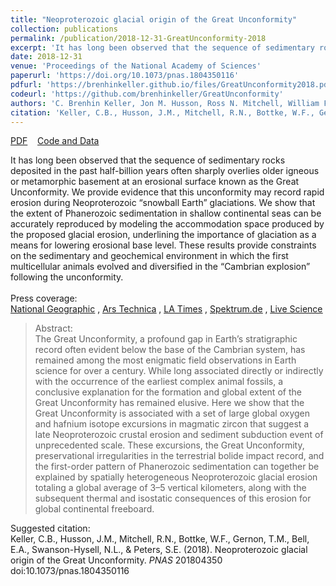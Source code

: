 ```yaml
---
title: "Neoproterozoic glacial origin of the Great Unconformity"
collection: publications
permalink: /publication/2018-12-31-GreatUnconformity-2018
excerpt: 'It has long been observed that the sequence of sedimentary rocks deposited in the past half-billion years often sharply overlies older igneous or metamorphic basement at an erosional surface known as the Great Unconformity. We provide evidence that this unconformity may record rapid erosion during Neoproterozoic “snowball Earth” glaciations. We show that the extent of Phanerozoic sedimentation in shallow continental seas can be accurately reproduced by modeling the accommodation space produced by the proposed glacial erosion, underlining the importance of glaciation as a means for lowering erosional base level. These results provide constraints on the sedimentary and geochemical environment in which the first multicellular animals evolved and diversified in the “Cambrian explosion” following the unconformity. <br><br> Press coverage:<br>[<u>National Geographic</u>](https://www.nationalgeographic.com/science/2018/12/part-earths-crust-went-missing-glaciers-may-be-why-geology/)  ,  [<u>Ars Technica</u>](https://arstechnica.com/science/2019/01/huge-break-in-geological-record-could-be-due-to-a-snowball-earth/)  ,  [<u>LA Times</u>](https://www.latimes.com/science/sciencenow/la-sci-sn-snowball-earth-geology-20190103-story.html)  ,  [<u>Spektrum.de</u>](https://www.spektrum.de/news/die-luecke-in-der-erdgeschichte/1616390)  ,  [<u>Live Science</u>](https://www.livescience.com/64419-earth-missing-rocks-found.html) '
date: 2018-12-31
venue: 'Proceedings of the National Academy of Sciences'
paperurl: 'https://doi.org/10.1073/pnas.1804350116'
pdfurl: 'https://brenhinkeller.github.io/files/GreatUnconformity2018.pdf'
codeurl: 'https://github.com/brenhinkeller/GreatUnconformity'
authors: 'C. Brenhin Keller, Jon M. Husson, Ross N. Mitchell, William F. Bottke, Thomas M. Gernon, Patrick Boehnke, Elizabeth A. Bell, Nicholas L. Swanson-Hysell, and Shanan E. Peters'
citation: 'Keller, C.B., Husson, J.M., Mitchell, R.N., Bottke, W.F., Gernon, T.M., Bell, E.A., Swanson-Hysell, N.L., &amp; Peters, S.E. (2018). Neoproterozoic glacial origin of the Great Unconformity. <i>PNAS</i> 201804350 doi:10.1073/pnas.1804350116'
---
```

<a href='https://brenhinkeller.github.io/files/GreatUnconformity2018.pdf'>PDF</a>&nbsp;&nbsp;&nbsp;&nbsp;<a href='https://github.com/brenhinkeller/GreatUnconformity'>Code and Data</a>&nbsp;&nbsp;&nbsp;&nbsp;

It has long been observed that the sequence of sedimentary rocks deposited in the past half-billion years often sharply overlies older igneous or metamorphic basement at an erosional surface known as the Great Unconformity. We provide evidence that this unconformity may record rapid erosion during Neoproterozoic “snowball Earth” glaciations. We show that the extent of Phanerozoic sedimentation in shallow continental seas can be accurately reproduced by modeling the accommodation space produced by the proposed glacial erosion, underlining the importance of glaciation as a means for lowering erosional base level. These results provide constraints on the sedimentary and geochemical environment in which the first multicellular animals evolved and diversified in the “Cambrian explosion” following the unconformity. <br><br> Press coverage:<br>[<u>National Geographic</u>](https://www.nationalgeographic.com/science/2018/12/part-earths-crust-went-missing-glaciers-may-be-why-geology/)  ,  [<u>Ars Technica</u>](https://arstechnica.com/science/2019/01/huge-break-in-geological-record-could-be-due-to-a-snowball-earth/)  ,  [<u>LA Times</u>](https://www.latimes.com/science/sciencenow/la-sci-sn-snowball-earth-geology-20190103-story.html)  ,  [<u>Spektrum.de</u>](https://www.spektrum.de/news/die-luecke-in-der-erdgeschichte/1616390)  ,  [<u>Live Science</u>](https://www.livescience.com/64419-earth-missing-rocks-found.html) 

>Abstract: <br/>The Great Unconformity, a profound gap in Earth’s stratigraphic record often evident below the base of the Cambrian system, has remained among the most enigmatic field observations in Earth science for over a century. While long associated directly or indirectly with the occurrence of the earliest complex animal fossils, a conclusive explanation for the formation and global extent of the Great Unconformity has remained elusive. Here we show that the Great Unconformity is associated with a set of large global oxygen and hafnium isotope excursions in magmatic zircon that suggest a late Neoproterozoic crustal erosion and sediment subduction event of unprecedented scale. These excursions, the Great Unconformity, preservational irregularities in the terrestrial bolide impact record, and the first-order pattern of Phanerozoic sedimentation can together be explained by spatially heterogeneous Neoproterozoic glacial erosion totaling a global average of 3–5 vertical kilometers, along with the subsequent thermal and isostatic consequences of this erosion for global continental freeboard.

Suggested citation: <br/>Keller, C.B., Husson, J.M., Mitchell, R.N., Bottke, W.F., Gernon, T.M., Bell, E.A., Swanson-Hysell, N.L., & Peters, S.E. (2018). Neoproterozoic glacial origin of the Great Unconformity. <i>PNAS</i> 201804350 doi:10.1073/pnas.1804350116